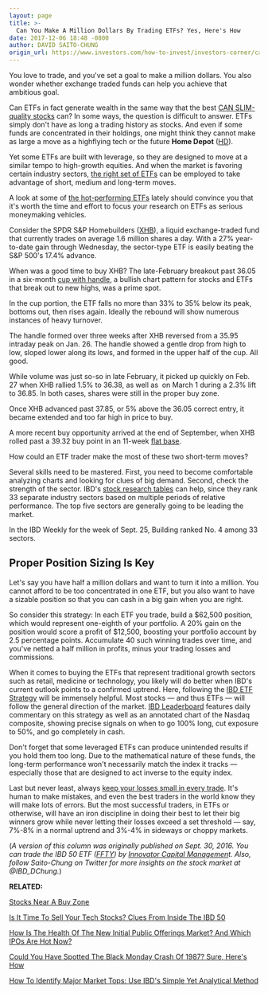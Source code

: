 ```yaml
---
layout: page
title: >-
  Can You Make A Million Dollars By Trading ETFs? Yes, Here's How
date: 2017-12-06 18:48 -0800
author: DAVID SAITO-CHUNG
origin_url: https://www.investors.com/how-to-invest/investors-corner/can-you-make-a-million-dollars-by-trading-etfs-yes-heres-how
---
```





You love to trade, and you've set a goal to make a million dollars. You also wonder whether exchange traded funds can help you achieve that ambitious goal.









 
 
 Can ETFs in fact generate wealth in the same way that the best [CAN SLIM-quality stocks](https://www.investors.com/ibd-university/can-slim/) can?
In some ways, the question is difficult to answer. ETFs simply don't have as long a trading history as stocks. And even if some funds are concentrated in their holdings, one might think they cannot make as large a move as a highflying tech or the future **Home Depot** ([HD](https://research.investors.com/quote.aspx?symbol=HD)).


Yet some ETFs are built with leverage, so they are designed to move at a similar tempo to high-growth equities. And when the market is favoring certain industry sectors, [the right set of ETFs](https://www.investors.com/etf-investing-strategies-2016) can be employed to take advantage of short, medium and long-term moves.


A look at some of [the hot-performing ETFs](https://www.investors.com/etfs-and-funds/etfs/which-of-the-best-etf-investment-strategies-is-right-for-your-portfolio/) lately should convince you that it's worth the time and effort to focus your research on ETFs as serious moneymaking vehicles.



Consider the SPDR S&P Homebuilders ([XHB](https://research.investors.com/quote.aspx?symbol=XHB)), a liquid exchange-traded fund that currently trades on average 1.6 million shares a day. With a 27% year-to-date gain through Wednesday, the sector-type ETF is easily beating the S&P 500's 17.4% advance.


When was a good time to buy XHB? The late-February breakout past 36.05 in a six-month [cup with handle](https://www.investors.com/how-to-invest/investors-corner/the-basics-how-to-analyze-a-stocks-cup-with-handle/), a bullish chart pattern for stocks and ETFs that break out to new highs, was a prime spot.


In the cup portion, the ETF falls no more than 33% to 35% below its peak, bottoms out, then rises again. Ideally the rebound will show numerous instances of heavy turnover.


The handle formed over three weeks after XHB reversed from a 35.95 intraday peak on Jan. 26. The handle showed a gentle drop from high to low, sloped lower along its lows, and formed in the upper half of the cup. All good.


While volume was just so-so in late February, it picked up quickly on Feb. 27 when XHB rallied 1.5% to 36.38, as well as  on March 1 during a 2.3% lift to 36.85. In both cases, shares were still in the proper buy zone.


Once XHB advanced past 37.85, or 5% above the 36.05 correct entry, it became extended and too far high in price to buy.


A more recent buy opportunity arrived at the end of September, when XHB rolled past a 39.32 buy point in an 11-week [flat base](https://www.investors.com/how-to-invest/investors-corner/when-to-buy-the-basics-of-a-flat-base-a-super-growth-stock-pattern/).


How could an ETF trader make the most of these two short-term moves?


Several skills need to be mastered. First, you need to become comfortable analyzing charts and looking for clues of big demand. Second, check the strength of the sector. IBD's [stock research tables](https://www.investors.com/ibd-data-tables/) can help, since they rank 33 separate industry sectors based on multiple periods of relative performance. The top five sectors are generally going to be leading the market.


In the IBD Weekly for the week of Sept. 25, Building ranked No. 4 among 33 sectors.


Proper Position Sizing Is Key
-----------------------------


Let's say you have half a million dollars and want to turn it into a million. You cannot afford to be too concentrated in one ETF, but you also want to have a sizable position so that you can cash in a big gain when you are right.


So consider this strategy: In each ETF you trade, build a \$62,500 position, which would represent one-eighth of your portfolio. A 20% gain on the position would score a profit of \$12,500, boosting your portfolio account by 2.5 percentage points. Accumulate 40 such winning trades over time, and you've netted a half million in profits, minus your trading losses and commissions.


When it comes to buying the ETFs that represent traditional growth sectors such as retail, medicine or technology, you likely will do better when IBD's current outlook points to a confirmed uptrend. Here, following the [IBD ETF Strategy](https://www.investors.com/market-trend/ibds-etf-market-strategy/ibds-etf-market-strategy/) will be immensely helpful. Most stocks — and thus ETFs — will follow the general direction of the market. [IBD Leaderboard](https://leaderboard.investors.com/thebigpicture/ibdetfmarketstrategy.aspx) features daily commentary on this strategy as well as an annotated chart of the Nasdaq composite, showing precise signals on when to go 100% long, cut exposure to 50%, and go completely in cash.


Don't forget that some leveraged ETFs can produce unintended results if you hold them too long. Due to the mathematical nature of these funds, the long-term performance won't necessarily match the index it tracks — especially those that are designed to act inverse to the equity index.


Last but never least, always [keep your losses small in every trade](https://www.investors.com/how-to-invest/investors-corner/still-the-no-1-rule-for-stock-investors-always-cut-your-losses-short/). It's human to make mistakes, and even the best traders in the world know they will make lots of errors. But the most successful traders, in ETFs or otherwise, will have an iron discipline in doing their best to let their big winners grow while never letting their losses exceed a set threshold — say, 7%-8% in a normal uptrend and 3%-4% in sideways or choppy markets.


(*A version of this column was originally published on Sept. 30, 2016. You can trade the IBD 50 ETF ([FFTY](https://research.investors.com/quote.aspx?symbol=FFTY)) by [Innovator Capital Managemen](http://www.innovatoretfs.com/etf/?ticker=ffty)t. Also, follow Saito-Chung on Twitter for more insights on the stock market at @IBD\_DChung.*)


**RELATED:**


[Stocks Near A Buy Zone](https://www.investors.com/category/stock-lists/stocks-near-a-buy-zone/)


[Is It Time To Sell Your Tech Stocks? Clues From Inside The IBD 50](https://www.investors.com/stock-lists/ibd-50/sell-tech-stocks-ibd-50-market-rotation/)


[How Is The Health Of The New Initial Public Offerings Market? And Which IPOs Are Hot Now?](https://www.investors.com/news/top-ipo-stock-gems-which-new-stocks-next-google/)


[Could You Have Spotted The Black Monday Crash Of 1987? Sure, Here's How](https://www.investors.com/how-to-invest/investors-corner/could-you-have-spotted-the-1987-stock-market-top-yes-heres-how/)


[How To Identify Major Market Tops: Use IBD's Simple Yet Analytical Method](https://www.investors.com/how-to-invest/investors-corner/how-do-you-spot-a-major-market-top-easy-look-for-heavy-distribution/)




